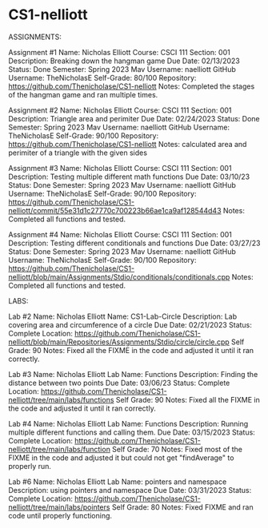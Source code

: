 # CS1-nelliott
ASSIGNMENTS:

Assignment #1
Name: Nicholas Elliott
Course: CSCI 111
Section: 001
Description: Breaking down the hangman game
Due Date: 02/13/2023
Status: Done
Semester: Spring 2023
Mav Username: naelliott
GitHub Username: TheNicholasE
Self-Grade: 80/100
Repository: https://github.com/Thenicholase/CS1-nelliott
Notes: Completed the stages of the hangman game and ran multiple times.



Assignment #2
Name: Nicholas Elliott
Course: CSCI 111
Section: 001
Description: Triangle area and perimiter
Due Date: 02/24/2023
Status: Done
Semester: Spring 2023
Mav Username: naelliott
GitHub Username: TheNicholasE
Self-Grade: 90/100
Repository: https://github.com/Thenicholase/CS1-nelliott
Notes: calculated area and perimiter of a triangle with the given sides



Assignment #3
Name: Nicholas Elliott
Course: CSCI 111
Section: 001
Description: Testing multiple different math functions
Due Date: 03/10/23
Status: Done
Semester: Spring 2023
Mav Username: naelliott
GitHub Username: TheNicholasE
Self-Grade: 90/100
Repository: https://github.com/Thenicholase/CS1-nelliott/commit/55e31d1c27770c700223b66ae1ca9af128544d43
Notes: Completed all functions and tested.



Assignment #4
Name: Nicholas Elliott
Course: CSCI 111
Section: 001
Description: Testing different conditionals and functions
Due Date: 03/27/23
Status: Done
Semester: Spring 2023
Mav Username: naelliott
GitHub Username: TheNicholasE
Self-Grade: 90/100
Repository: https://github.com/Thenicholase/CS1-nelliott/blob/main/Assignments/Stdio/conditionals/conditionals.cpp
Notes: Completed all functions and tested.



LABS:

Lab #2
Name:   Nicholas Elliott
Name:   CS1-Lab-Circle
Description:    Lab covering area and circumference of a circle
Due Date:   02/21/2023
Status: Complete
Location:   https://github.com/Thenicholase/CS1-nelliott/blob/main/Repositories/Assignments/Stdio/circle/circle.cpp
Self Grade: 90
Notes:  Fixed all the FIXME in the code and adjusted it until it ran correctly.

Lab #3
Name:   Nicholas Elliott
Lab Name:   Functions
Description:    Finding the distance between two points
Due Date:   03/06/23
Status: Complete
Location:   https://github.com/Thenicholase/CS1-nelliott/tree/main/labs/functions
Self Grade: 90
Notes:  Fixed all the FIXME in the code and adjusted it until it ran correctly.

Lab #4
Name:   Nicholas Elliott
Lab Name:   Functions
Description:   Running multiple different functions and calling them.
Due Date:   03/15/2023
Status: Complete
Location:   https://github.com/Thenicholase/CS1-nelliott/tree/main/labs/function
Self Grade: 70
Notes:  Fixed most of the FIXME in the code and adjusted it but could not get "findAverage" to properly run.

Lab #6
Name:   Nicholas Elliott
Lab Name:   pointers and namespace
Description:   using pointers and namespace
Due Date:   03/31/2023
Status: Complete
Location:   https://github.com/Thenicholase/CS1-nelliott/tree/main/labs/pointers
Self Grade: 80
Notes:  Fixed FIXME and ran code until properly functioning.